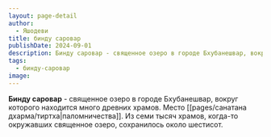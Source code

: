 ```yaml
---
layout: page-detail
author:
  - Яшодеви
title: бинду саровар
publishDate: 2024-09-01
description: Бинду саровар - священное озеро в городе Бхубанешвар, вокруг которого находится много древних храмов.
tags:
  - бинду-саровар
image:
---
```

**Бинду саровар** - священное озеро в городе Бхубанешвар, вокруг которого находится много древних храмов. Место [[pages/санатана дхарма/тиртха|паломничества]]. Из семи тысяч храмов, когда-то окружавших священное озеро, сохранилось около шестисот.

